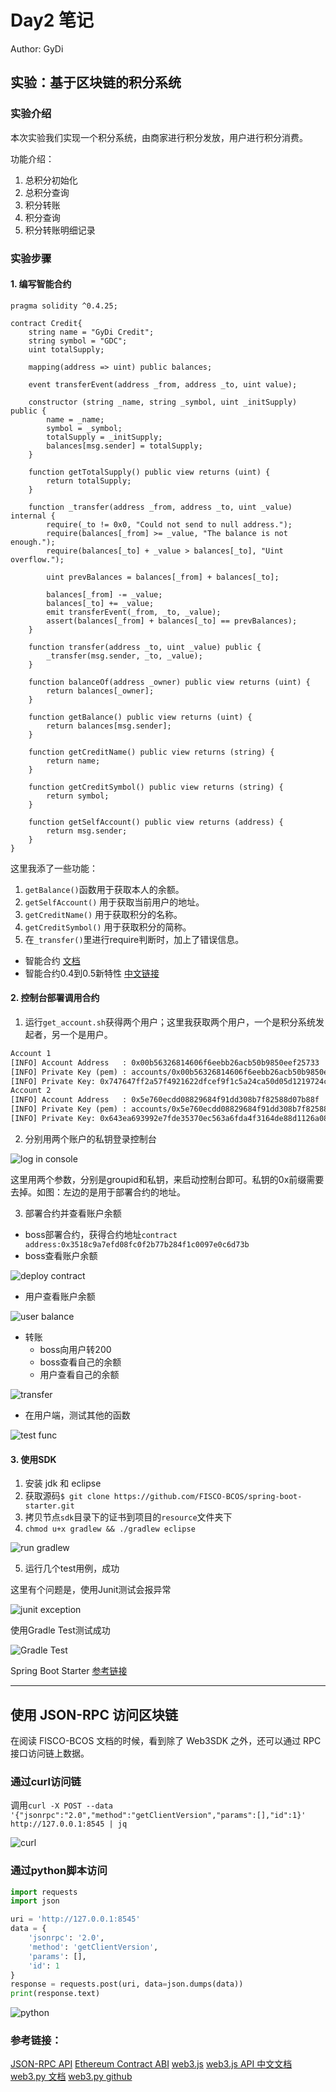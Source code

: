 # Day2 笔记

Author: GyDi

## 实验：基于区块链的积分系统

### 实验介绍
本次实验我们实现一个积分系统，由商家进行积分发放，用户进行积分消费。

功能介绍：
1. 总积分初始化
2. 总积分查询
3. 积分转账
4. 积分查询
5. 积分转账明细记录

### 实验步骤

#### 1. 编写智能合约
```solidity
pragma solidity ^0.4.25;

contract Credit{
    string name = "GyDi Credit";
    string symbol = "GDC";
    uint totalSupply;

    mapping(address => uint) public balances;

    event transferEvent(address _from, address _to, uint value);

    constructor (string _name, string _symbol, uint _initSupply) public {
        name = _name;
        symbol = _symbol;
        totalSupply = _initSupply;
        balances[msg.sender] = totalSupply;
    }

    function getTotalSupply() public view returns (uint) {
        return totalSupply;
    }

    function _transfer(address _from, address _to, uint _value) internal {
        require(_to != 0x0, "Could not send to null address.");
        require(balances[_from] >= _value, "The balance is not enough.");
        require(balances[_to] + _value > balances[_to], "Uint overflow.");

        uint prevBalances = balances[_from] + balances[_to];

        balances[_from] -= _value;
        balances[_to] += _value;
        emit transferEvent(_from, _to, _value);
        assert(balances[_from] + balances[_to] == prevBalances);
    }

    function transfer(address _to, uint _value) public {
        _transfer(msg.sender, _to, _value);
    }

    function balanceOf(address _owner) public view returns (uint) {
        return balances[_owner];
    }

    function getBalance() public view returns (uint) {
        return balances[msg.sender];
    }

    function getCreditName() public view returns (string) {
        return name;
    }

    function getCreditSymbol() public view returns (string) {
        return symbol;
    }

    function getSelfAccount() public view returns (address) {
        return msg.sender;
    }
}
```

这里我添了一些功能：
1. `getBalance()`函数用于获取本人的余额。
2. `getSelfAccount()` 用于获取当前用户的地址。
3. `getCreditName()` 用于获取积分的名称。
4. `getCreditSymbol()` 用于获取积分的简称。
5. 在`_transfer()`里进行require判断时，加上了错误信息。

- 智能合约 [文档](https://solidity-cn.readthedocs.io/zh/develop/)
- 智能合约0.4到0.5新特性 [中文链接](https://zhuanlan.zhihu.com/p/54169418)

#### 2. 控制台部署调用合约

1. 运行`get_account.sh`获得两个用户；这里我获取两个用户，一个是积分系统发起者，另一个是用户。

```txt
Account 1
[INFO] Account Address   : 0x00b56326814606f6eebb26acb50b9850eef25733
[INFO] Private Key (pem) : accounts/0x00b56326814606f6eebb26acb50b9850eef25733.pem
[INFO] Private Key: 0x747647ff2a57f4921622dfcef9f1c5a24ca50d05d1219724ce8c29247f0cdcf9
Account 2
[INFO] Account Address   : 0x5e760ecdd08829684f91dd308b7f82588d07b88f
[INFO] Private Key (pem) : accounts/0x5e760ecdd08829684f91dd308b7f82588d07b88f.pem
[INFO] Private Key: 0x643ea693992e7fde35370ec563a6fda4f3164de88d1126a087459f0fba25923f
```


2. 分别用两个账户的私钥登录控制台

![log in console](./assets/flameshot-1.png)

这里用两个参数，分别是groupid和私钥，来启动控制台即可。私钥的0x前缀需要去掉。如图：左边的是用于部署合约的地址。

3. 部署合约并查看账户余额

- boss部署合约，获得合约地址`contract address:0x3518c9a7efd08fc0f2b77b284f1c0097e0c6d73b`
- boss查看账户余额

![deploy contract](./assets/flameshot-06-16-5638.png)

- 用户查看账户余额

![user balance](./assets/flameshot-06-16-4942.png)

- 转账
  - boss向用户转200
  - boss查看自己的余额
  - 用户查看自己的余额

![transfer](./assets/flameshot-06-16-3148.png)

- 在用户端，测试其他的函数

![test func](./assets/flameshot-0616183000.png)


#### 3. 使用SDK

1. 安装 jdk 和 eclipse
2. 获取源码`$ git clone https://github.com/FISCO-BCOS/spring-boot-starter.git`
3. 拷贝节点`sdk`目录下的证书到项目的`resource`文件夹下
4. `chmod u+x gradlew && ./gradlew eclipse`

![run gradlew](./assets/flameshot-0616194913.png)

5. 运行几个test用例，成功

这里有个问题是，使用Junit测试会报异常

![junit exception](assets/flameshot-0616191912.png)

使用Gradle Test测试成功

![Gradle Test](assets/flameshot-0616191847.png)

Spring Boot Starter [参考链接](https://github.com/FISCO-BCOS/spring-boot-starter/blob/master/doc/README_CN.md)

---

## 使用 JSON-RPC 访问区块链

在阅读 FISCO-BCOS 文档的时候，看到除了 Web3SDK 之外，还可以通过 RPC 接口访问链上数据。

### 通过curl访问链

调用`curl -X POST --data '{"jsonrpc":"2.0","method":"getClientVersion","params":[],"id":1}' http://127.0.0.1:8545 | jq`

![curl](assets/flameshot-0616202538.png)

### 通过python脚本访问

```python
import requests
import json

uri = 'http://127.0.0.1:8545'
data = {
    'jsonrpc': '2.0',
    'method': 'getClientVersion',
    'params': [],
    'id': 1
}
response = requests.post(uri, data=json.dumps(data))
print(response.text)
```

![python](./assets/flameshot-0616214134.png)


### 参考链接：
[JSON-RPC API](https://fisco-bcos-documentation.readthedocs.io/zh_CN/release-2.0/docs/api.html#getclientversion)
[Ethereum Contract ABI](https://solidity.readthedocs.io/en/latest/abi-spec.html)
[web3.js](https://web3js.readthedocs.io/en/1.0/callbacks-promises-events.html)
[web3.js API 中文文档](https://www.cnblogs.com/zdz8207/p/qkl-web3-js-api.html)
[web3.py 文档](https://web3py.readthedocs.io/en/stable/quickstart.html)
[web3.py github](https://github.com/pipermerriam/web3.py)